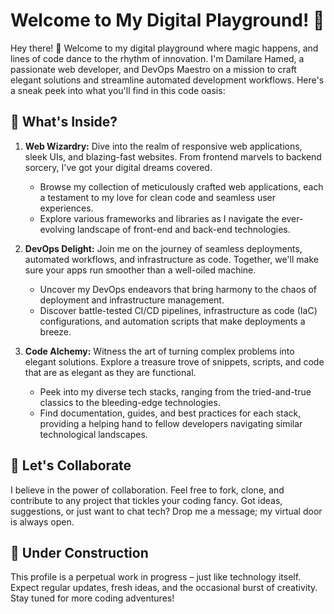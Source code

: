 # Welcome to My Digital Playground!  👋

Hey there! 👋 Welcome to my digital playground where magic happens, and lines of code dance to the rhythm of innovation. I'm Damilare Hamed, a passionate web developer, and DevOps Maestro on a mission to craft elegant solutions and streamline automated development workflows. Here's a sneak peek into what you'll find in this code oasis:

## 🚀 What's Inside?
1. **Web Wizardry:** Dive into the realm of responsive web applications, sleek UIs, and blazing-fast websites. From frontend marvels to backend sorcery, I've got your digital dreams covered.
    - Browse my collection of meticulously crafted web applications, each a testament to my love for clean code and seamless user experiences.
    - Explore various frameworks and libraries as I navigate the ever-evolving landscape of front-end and back-end technologies.

2. **DevOps Delight:** Join me on the journey of seamless deployments, automated workflows, and infrastructure as code. Together, we'll make sure your apps run smoother than a well-oiled machine.
    - Uncover my DevOps endeavors that bring harmony to the chaos of deployment and infrastructure management.
    - Discover battle-tested CI/CD pipelines, infrastructure as code (IaC) configurations, and automation scripts that make deployments a breeze.

4. **Code Alchemy:** Witness the art of turning complex problems into elegant solutions. Explore a treasure trove of snippets, scripts, and code that are as elegant as they are functional.
    - Peek into my diverse tech stacks, ranging from the tried-and-true classics to the bleeding-edge technologies.
    - Find documentation, guides, and best practices for each stack, providing a helping hand to fellow developers navigating similar technological landscapes.


## 🤝 Let's Collaborate
I believe in the power of collaboration. Feel free to fork, clone, and contribute to any project that tickles your coding fancy. Got ideas, suggestions, or just want to chat tech? Drop me a message; my virtual door is always open.

## 🚧 Under Construction
This profile is a perpetual work in progress – just like technology itself. Expect regular updates, fresh ideas, and the occasional burst of creativity. Stay tuned for more coding adventures!











